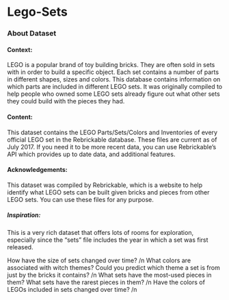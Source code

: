 # Lego-Sets

### About Dataset
#### Context:
LEGO is a popular brand of toy building bricks. They are often sold in sets with in order to build a specific object. Each set contains a number of parts in different shapes, sizes and colors. This database contains information on which parts are included in different LEGO sets. It was originally compiled to help people who owned some LEGO sets already figure out what other sets they could build with the pieces they had.

#### Content:
This dataset contains the LEGO Parts/Sets/Colors and Inventories of every official LEGO set in the Rebrickable database. These files are current as of July 2017. If you need it to be more recent data, you can use Rebrickable’s API which provides up to date data, and additional features.

#### Acknowledgements:
This dataset was compiled by Rebrickable, which is a website to help identify what LEGO sets can be built given bricks and pieces from other LEGO sets. You can use these files for any purpose.

##### Inspiration:
This is a very rich dataset that offers lots of rooms for exploration, especially since the “sets” file includes the year in which a set was first released.

How have the size of sets changed over time? /n
What colors are associated with witch themes? Could you predict which theme a set is from just by the bricks it contains? /n
What sets have the most-used pieces in them? What sets have the rarest pieces in them? /n
Have the colors of LEGOs included in sets changed over time? /n
